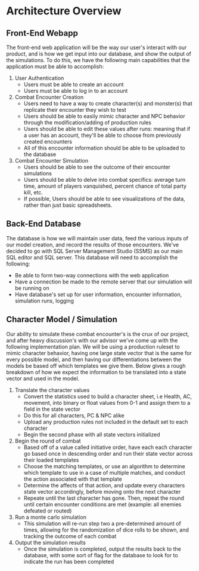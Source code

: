 # Architecture Overview

## Front-End Webapp

The front-end web application will be the way our user's interact with our product, and is how we get input into our database, and show the output of the simulations. To do this, we have the following main capabilities that the application must be able to accomplish:

1. User Authentication
    - Users must be able to create an account
    - Users must be able to log in to an account
2. Combat Encounter Creation
    - Users need to have a way to create character(s) and monster(s) that replicate their encounter they wish to test
    - Users should be able to easily mimic character and NPC behavior through the modification/adding of production rules
    - Users should be able to edit these values after runs: meaning that if a user has an account, they'll be able to choose from previously created encounters
    - All of this encounter information should be able to be uploaded to the database
3. Combat Encounter Simulation
    - Users should be able to see the outcome of their encounter simulations
    - Users should be able to delve into combat specifics: average turn time, amount of players vanquished, percent chance of total party kill, etc.
    - If possible, Users should be able to see visualizations of the data, rather than just basic spreadsheets.

## Back-End Database

The database is how we will maintain user data, feed the various inputs of our model creation, and record the results of those encounters. We've decided to go with SQL Server Management Studio (SSMS) as our main SQL editor and SQL server. This database will need to accomplish the following:

- Be able to form two-way connections with the web application
- Have a connection be made to the remote server that our simulation will be running on
- Have database's set up for user information, encounter information, simulation runs, logging

## Character Model / Simulation

Our ability to simulate these combat encounter's is the crux of our project, and after heavy discussion's with our advisor we've come up with the following implementation plan. We will be using a production ruleset to mimic character behavior, having one large state vector that is the same for every possible model, and then having our differentiations between the models be based off which templates we give them. Below gives a rough breakdown of how we expect the information to be translated into a state vector and used in the model.

1. Translate the character values
    - Convert the statistics used to build a character sheet, i.e Health, AC, movement, into binary or float values from 0-1 and assign them to a field in the state vector
    - Do this for all characters, PC & NPC alike
    - Upload any production rules not included in the default set to each character
    - Begin the second phase with all state vectors initialized
2. Begin the round of combat
    - Based off of a value called initiative order, have each each character go based once in descending order and run their state vector across their loaded templates
    - Choose the matching templates, or use an algorithm to determine which template to use in a case of multiple matches, and conduct the action associated with that template
    - Determine the affects of that action, and update every characters state vector accordingly, before moving onto the next character
    - Repeate until the last character has gone. Then, repeat the round until certain encounter conditions are met (example: all enemies defeated or routed)
3. Run a monte carlo simulation
    - This simulation will re-run step two a pre-determined amount of times, allowing for the randomization of dice rolls to be shown, and tracking the outcome of each combat
4. Output the simulation results
    - Once the simulation is completed, output the results back to the database, with some sort of flag for the database to look for to indicate the run has been completed
